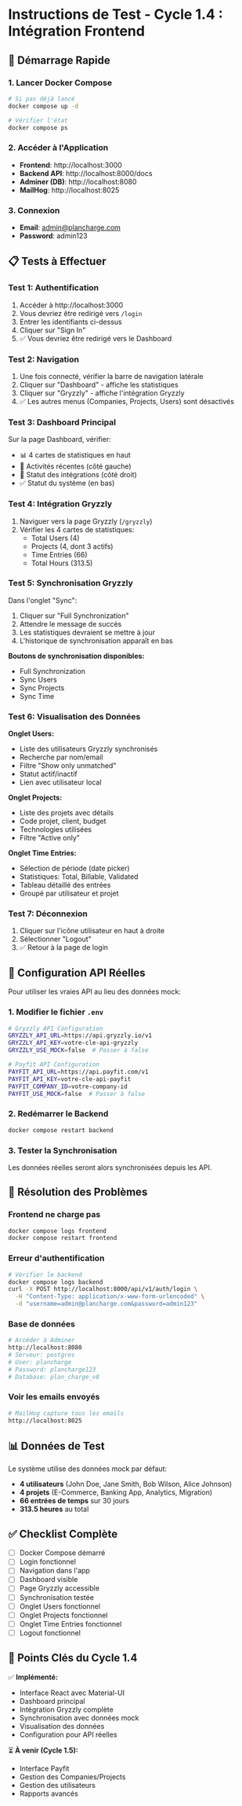 # Instructions de Test - Cycle 1.4 : Intégration Frontend

## 🚀 Démarrage Rapide

### 1. Lancer Docker Compose

```bash
# Si pas déjà lancé
docker compose up -d

# Vérifier l'état
docker compose ps
```

### 2. Accéder à l'Application

- **Frontend**: http://localhost:3000
- **Backend API**: http://localhost:8000/docs
- **Adminer (DB)**: http://localhost:8080
- **MailHog**: http://localhost:8025

### 3. Connexion

- **Email**: admin@plancharge.com
- **Password**: admin123

## 📋 Tests à Effectuer

### Test 1: Authentification

1. Accéder à http://localhost:3000
2. Vous devriez être redirigé vers `/login`
3. Entrer les identifiants ci-dessus
4. Cliquer sur "Sign In"
5. ✅ Vous devriez être redirigé vers le Dashboard

### Test 2: Navigation

1. Une fois connecté, vérifier la barre de navigation latérale
2. Cliquer sur "Dashboard" - affiche les statistiques
3. Cliquer sur "Gryzzly" - affiche l'intégration Gryzzly
4. ✅ Les autres menus (Companies, Projects, Users) sont désactivés

### Test 3: Dashboard Principal

Sur la page Dashboard, vérifier:
- 📊 4 cartes de statistiques en haut
- 📝 Activités récentes (côté gauche)
- 🔗 Statut des intégrations (côté droit)
- ✅ Statut du système (en bas)

### Test 4: Intégration Gryzzly

1. Naviguer vers la page Gryzzly (`/gryzzly`)
2. Vérifier les 4 cartes de statistiques:
   - Total Users (4)
   - Projects (4, dont 3 actifs)
   - Time Entries (66)
   - Total Hours (313.5)

### Test 5: Synchronisation Gryzzly

Dans l'onglet "Sync":
1. Cliquer sur "Full Synchronization"
2. Attendre le message de succès
3. Les statistiques devraient se mettre à jour
4. L'historique de synchronisation apparaît en bas

**Boutons de synchronisation disponibles:**
- Full Synchronization
- Sync Users
- Sync Projects  
- Sync Time

### Test 6: Visualisation des Données

**Onglet Users:**
- Liste des utilisateurs Gryzzly synchronisés
- Recherche par nom/email
- Filtre "Show only unmatched"
- Statut actif/inactif
- Lien avec utilisateur local

**Onglet Projects:**
- Liste des projets avec détails
- Code projet, client, budget
- Technologies utilisées
- Filtre "Active only"

**Onglet Time Entries:**
- Sélection de période (date picker)
- Statistiques: Total, Billable, Validated
- Tableau détaillé des entrées
- Groupé par utilisateur et projet

### Test 7: Déconnexion

1. Cliquer sur l'icône utilisateur en haut à droite
2. Sélectionner "Logout"
3. ✅ Retour à la page de login

## 🔧 Configuration API Réelles

Pour utiliser les vraies API au lieu des données mock:

### 1. Modifier le fichier `.env`

```bash
# Gryzzly API Configuration
GRYZZLY_API_URL=https://api.gryzzly.io/v1
GRYZZLY_API_KEY=votre-cle-api-gryzzly
GRYZZLY_USE_MOCK=false  # Passer à false

# Payfit API Configuration  
PAYFIT_API_URL=https://api.payfit.com/v1
PAYFIT_API_KEY=votre-cle-api-payfit
PAYFIT_COMPANY_ID=votre-company-id
PAYFIT_USE_MOCK=false  # Passer à false
```

### 2. Redémarrer le Backend

```bash
docker compose restart backend
```

### 3. Tester la Synchronisation

Les données réelles seront alors synchronisées depuis les API.

## 🐛 Résolution des Problèmes

### Frontend ne charge pas
```bash
docker compose logs frontend
docker compose restart frontend
```

### Erreur d'authentification
```bash
# Vérifier le backend
docker compose logs backend
curl -X POST http://localhost:8000/api/v1/auth/login \
  -H "Content-Type: application/x-www-form-urlencoded" \
  -d "username=admin@plancharge.com&password=admin123"
```

### Base de données
```bash
# Accéder à Adminer
http://localhost:8080
# Serveur: postgres
# User: plancharge
# Password: plancharge123
# Database: plan_charge_v8
```

### Voir les emails envoyés
```bash
# MailHog capture tous les emails
http://localhost:8025
```

## 📊 Données de Test

Le système utilise des données mock par défaut:
- **4 utilisateurs** (John Doe, Jane Smith, Bob Wilson, Alice Johnson)
- **4 projets** (E-Commerce, Banking App, Analytics, Migration)
- **66 entrées de temps** sur 30 jours
- **313.5 heures** au total

## ✅ Checklist Complète

- [ ] Docker Compose démarré
- [ ] Login fonctionnel
- [ ] Navigation dans l'app
- [ ] Dashboard visible
- [ ] Page Gryzzly accessible
- [ ] Synchronisation testée
- [ ] Onglet Users fonctionnel
- [ ] Onglet Projects fonctionnel
- [ ] Onglet Time Entries fonctionnel
- [ ] Logout fonctionnel

## 🎯 Points Clés du Cycle 1.4

✅ **Implémenté:**
- Interface React avec Material-UI
- Dashboard principal
- Intégration Gryzzly complète
- Synchronisation avec données mock
- Visualisation des données
- Configuration pour API réelles

⏳ **À venir (Cycle 1.5):**
- Interface Payfit
- Gestion des Companies/Projects
- Gestion des utilisateurs
- Rapports avancés